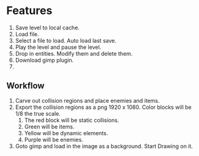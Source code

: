 # Features

1. Save level to local cache.
1. Load file.
1. Select a file to load. Auto load last save.
1. Play the level and pause the level.
1. Drop in entities. Modify them and delete them.
1. Download gimp plugin.
1.

## Workflow

1. Carve out collision regions and place enemies and items.
1. Export the collision regions as a png 1920 x 1080. Color blocks will be 1/8 the true scale.
   1. The red block will be static collisions.
   1. Green will be items.
   1. Yellow will be dynamic elements.
   1. Purple will be enemies.
1. Goto gimp and load in the image as a background. Start Drawing on it.
